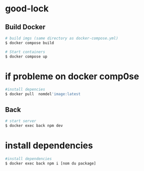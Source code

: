 # good-lock


## Build Docker

```bash
# build imgs (same directory as docker-compose.yml)
$ docker compose build

# Start containers
$ docker compose up 
```

# if probleme on docker comp0se 
```bash
#install depencies
$ docker pull  nomdel'image:latest
```
## Back 
```bash
# start server
$ docker exec back npm dev
```

# install dependencies
```bash
#install dependencies
$ docker exec back npm i [nom du package]
```